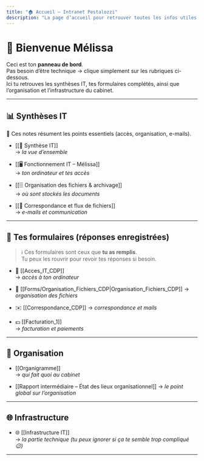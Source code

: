 ```yaml
---
title: "🏠 Accueil – Intranet Pestalozzi"
description: "La page d’accueil pour retrouver toutes les infos utiles (version simplifiée pour Melissa)."
---
```

# 👋 Bienvenue Mélissa

Ceci est ton **panneau de bord**.  
Pas besoin d’être technique → clique simplement sur les rubriques ci-dessous.  
Ici tu retrouves les synthèses IT, tes formulaires complétés, ainsi que l’organisation et l’infrastructure du cabinet.  

---

## 📊 Synthèses IT
📌 Ces notes résument les points essentiels (accès, organisation, e-mails).  

- [[🧭 Synthèse IT]]  
  → *la vue d’ensemble*  

- [[🖥️ Fonctionnement IT – Mélissa]]  
  → *ton ordinateur et tes accès*  

- [[🗄️ Organisation des fichiers & archivage]]  
  → *où sont stockés les documents*  

- [[📁 Correspondance et flux de fichiers]]  
  → *e-mails et communication*  

---

## 📑 Tes formulaires (réponses enregistrées)
> ℹ️ Ces formulaires sont ceux que **tu as remplis**.  
> Tu peux les rouvrir pour revoir tes réponses si besoin.  

- 🔑 [[Acces_IT_CDP]]  
  → *accès à ton ordinateur*  

- 📂  [[Forms/Organisation_Fichiers_CDP|Organisation_Fichiers_CDP]]
  → *organisation des fichiers*  

- ✉️ [[Correspondance_CDP]] 
  → *correspondance et mails*  

- 💵 [[Facturation_1]]  
  → *facturation et paiements*  

---

## 🏢 Organisation
- [[Organigramme]]  
  → *qui fait quoi au cabinet*  

- [[Rapport intermédiaire – État des lieux organisationnel]]
  → *le point global sur l’organisation*  

---

## 🌐 Infrastructure
- 🌐 [[Infrastructure IT]]  
  → *la partie technique (tu peux ignorer si ça te semble trop compliqué 😉)*  

---
